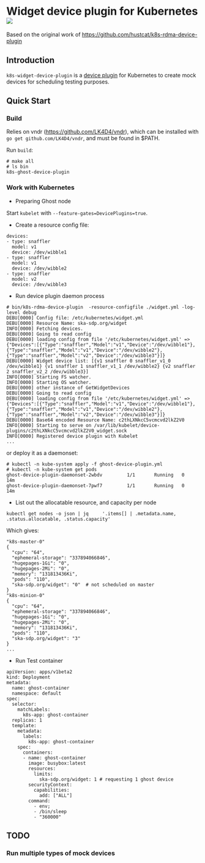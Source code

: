 # Widget device plugin for Kubernetes ![](https://github.com/piersharding/k8s-ghost-device-plugin)

Based on the original work of https://github.com/hustcat/k8s-rdma-device-plugin

## Introduction

`k8s-widget-device-plugin` is a [device plugin](https://github.com/kubernetes/community/blob/master/contributors/design-proposals/resource-management/device-plugin.md) for Kubernetes to create mock devices for scheduling testing purposes.


## Quick Start

### Build

Relies on vndr (https://github.com/LK4D4/vndr), which can be installed with `go get github.com/LK4D4/vndr`, and must be found in $PATH.

Run `build`:

```
# make all 
# ls bin
k8s-ghost-device-plugin
```

### Work with Kubernetes

* Preparing Ghost node

Start `kubelet` with `--feature-gates=DevicePlugins=true`.

* Create a resource config file:
```
devices:
- type: snaffler
  model: v1
  device: /dev/wibble1  
- type: snaffler
  model: v1
  device: /dev/wibble2  
- type: snaffler
  model: v2
  device: /dev/wibble3  
```

* Run device plugin daemon process

```
# bin/k8s-rdma-device-plugin  -resource-configfile ./widget.yml -log-level debug
DEBU[0000] Config file: /etc/kubernetes/widget.yml      
DEBU[0000] Resource Name: ska-sdp.org/widget            
INFO[0000] Fetching devices.                            
DEBU[0000] Going to read config                         
DEBU[0000] loading config from file '/etc/kubernetes/widget.yml' => {"Devices":[{"Type":"snaffler","Model":"v1","Device":"/dev/wibble1"},{"Type":"snaffler","Model":"v1","Device":"/dev/wibble2"},{"Type":"snaffler","Model":"v2","Device":"/dev/wibble3"}]} 
DEBU[0000] Widget device list: [{v1 snaffler 0 snaffler_v1_0 /dev/wibble1} {v1 snaffler 1 snaffler_v1_1 /dev/wibble2} {v2 snaffler 2 snaffler_v2_2 /dev/wibble3}] 
INFO[0000] Starting FS watcher.                         
INFO[0000] Starting OS watcher.                         
DEBU[0000] other instance of GetWidgetDevices           
DEBU[0000] Going to read config                         
DEBU[0000] loading config from file '/etc/kubernetes/widget.yml' => {"Devices":[{"Type":"snaffler","Model":"v1","Device":"/dev/wibble1"},{"Type":"snaffler","Model":"v1","Device":"/dev/wibble2"},{"Type":"snaffler","Model":"v2","Device":"/dev/wibble3"}]} 
DEBU[0000] Base64 encoded Resource Name: c2thLXNkcC5vcmcvd2lkZ2V0 
INFO[0000] Starting to serve on /var/lib/kubelet/device-plugins/c2thLXNkcC5vcmcvd2lkZ2V0_widget.sock 
INFO[0000] Registered device plugin with Kubelet   
...
```

or deploy it as a daemonset:

```
# kubectl -n kube-system apply -f ghost-device-plugin.yml
# kubectl -n kube-system get pods
ghost-device-plugin-daemonset-2wbdv         1/1       Running   0          14m
ghost-device-plugin-daemonset-7pwf7         1/1       Running   0          14m
```
* List out the allocatable resource, and capacity per node
```
kubectl get nodes -o json | jq     '.items[] | .metadata.name, .status.allocatable, .status.capacity'
```
Which gives:
```
"k8s-master-0"
{
  "cpu": "64",
  "ephemeral-storage": "337894066846",
  "hugepages-1Gi": "0",
  "hugepages-2Mi": "0",
  "memory": "131813436Ki",
  "pods": "110",
  "ska-sdp.org/widget": "0"  # not scheduled on master
}
"k8s-minion-0"
{
  "cpu": "64",
  "ephemeral-storage": "337894066846",
  "hugepages-1Gi": "0",
  "hugepages-2Mi": "0",
  "memory": "131813436Ki",
  "pods": "110",
  "ska-sdp.org/widget": "3"
}
...
```

* Run Test container

```
apiVersion: apps/v1beta2
kind: Deployment
metadata:
  name: ghost-container
  namespace: default
spec:
  selector:
    matchLabels:
      k8s-app: ghost-container
  replicas: 1
  template:
    metadata:
      labels:
        k8s-app: ghost-container
    spec:
      containers:
      - name: ghost-container
        image: busybox:latest
        resources:
          limits:
            ska-sdp.org/widget: 1 # requesting 1 ghost device
        securityContext:
          capabilities:
            add: ["ALL"]
        command:
          - env;
          - /bin/sleep
          - "360000"
```

## TODO

### Run multiple types of mock devices 

